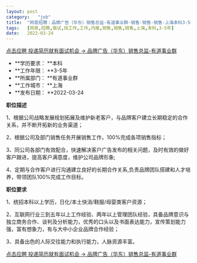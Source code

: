 ```yaml
---
layout:	post
category:	"job"
title:	"网易招聘：品牌广告（华东）销售总监-有道事业群-销售-销售-销售-上海本科3-5年"
tags:	[网易,招聘,面试,找工作,工作,内推,销售,销售,销售,上海,本科,3-5年]
date:	2022-03-24
---
```


[点击应聘 投递简历就有面试机会 ->  品牌广告（华东）销售总监-有道事业群](http://mobile.bole.netease.com/bole/boleDetail?id=29830&employeeId=346f03c3cda5f04c&key=all)



- **学历要求： **本科
- **工作年限： **3-5年
- **所属部门： **有道事业群
- **工作城市： **上海
- **发布日期： **2022-03-24



**职位描述**

1、根据公司战略发展规划拓展及维护新老客户，与品牌客户建立长期稳定的合作关系，并不断开拓新的业务渠道； 

2、根据公司及部门销售任务开展销售工作，100%完成各项销售指标； 

3、同公司各部门有效配合，快速解决客户广告发布的相关问题，及时有效的做好客户跟进，提高客户满意度，维护公司品牌形象; 

4、定期与合作客户进行沟通建立良好的长期合作关系,负责品牌团队搭建和人才培养，带领团队100%完成工作目标。



**职位要求**

1、统招本科以上学历，日化/本土快消/鞋服/母婴类客户资源； 

2、互联网行业三到五年以上工作经验、两年以上管理团队经验，具备品牌意识与独立商务合作、谈判及分析能力，优秀的口头以及书面表达能力，宣传策划能力强，富有想象力，有与大中小企业品牌合作经验；

3、具备出色的人际交往能力和执行能力，人脉资源丰富。



[点击应聘 投递简历就有面试机会 ->  品牌广告（华东）销售总监-有道事业群](http://mobile.bole.netease.com/bole/boleDetail?id=29830&employeeId=346f03c3cda5f04c&key=all)
